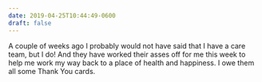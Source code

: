 ```yaml
---
date: 2019-04-25T10:44:49-0600
draft: false
---
```




A couple of weeks ago I probably would not have said that I have a care team, but I do! And they have worked their asses off for me this week to help me work my way back to a place of health and happiness. I owe them all some Thank You cards.



